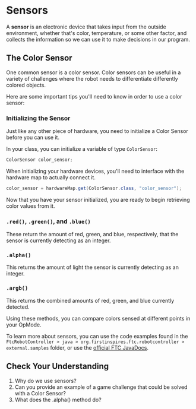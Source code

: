 # Sensors

A **sensor** is an electronic device that takes input from the outside environment, whether that's color, temperature, or some other factor, and collects the information so we can use it to make decisions in our program.

## The Color Sensor

One common sensor is a color sensor. Color sensors can be useful in a variety of challenges where the robot needs to differentiate differently colored objects.

Here are some important tips you'll need to know in order to use a color sensor:

### Initializing the Sensor

Just like any other piece of hardware, you need to initialize a Color Sensor before you can use it.

In your class, you can initialize a variable of type `ColorSensor`:

```java
ColorSensor color_sensor;
```

When initializing your hardware devices, you'll need to interface with the hardware map to actually connect it.

```java
color_sensor = hardwareMap.get(ColorSensor.class, "color_sensor");
```

Now that you have your sensor initialized, you are ready to begin retrieving color values from it.

### `.red()`, `.green()`, and `.blue()`

These return the amount of red, green, and blue, respectively, that the sensor is currently detecting as an integer.

### `.alpha()`

This returns the amount of light the sensor is currently detecting as an integer. 

### `.argb()`

This returns the combined amounts of red, green, and blue currently detected.

Using these methods, you can compare colors sensed at different points in your OpMode.

To learn more about sensors, you can use the code examples found in the `FtcRobotController > java > org.firstinspires.ftc.robotcontroller > external.samples` folder, or use the [official FTC JavaDocs](https://ftctechnh.github.io/ftc_app/doc/javadoc/index.html).

## Check Your Understanding

1. Why do we use sensors?
2. Can you provide an example of a game challenge that could be solved with a Color Sensor?
3. What does the .alpha() method do?